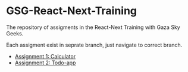 # GSG-React-Next-Training
The repository of assigments in the React-Next Training with Gaza Sky Geeks.

Each assigment exist in seprate branch, just navigate to correct branch.



- [Assignment 1: Calculator](https://github.com/abdalsalam-jodalah/GSG-React-Next-Training/tree/calculator-assignment)
- [Assignment 2: Todo-app](https://github.com/abdalsalam-jodalah/GSG-React-Next-Training/tree/assignment2)
